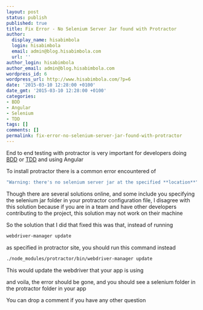```yaml
---
layout: post
status: publish
published: true
title: Fix Error - No Selenium Server Jar found with Protractor
author:
  display_name: hisabimbola
  login: hisabimbola
  email: admin@blog.hisabimbola.com
  url: ''
author_login: hisabimbola
author_email: admin@blog.hisabimbola.com
wordpress_id: 6
wordpress_url: http://www.hisabimbola.com/?p=6
date: '2015-03-10 12:28:00 +0100'
date_gmt: '2015-03-10 12:28:00 +0100'
categories:
- BDD
- Angular
- Selenium
- TDD
tags: []
comments: []
permalink: fix-error-no-selenium-server-jar-found-with-protractor
---
```


End to end testing with protractor is very important for developers doing [BDD](http://en.wikipedia.org/wiki/Behavior-driven_development "BDD") or [TDD](http://en.wikipedia.org/wiki/Test-driven_development "TDD") and using Angular

To install protractor there is a common error encountered of

```bash
"Warning: there's no selenium server jar at the specified **location**".
```

Though there are several solutions online, and some include you specifying the selenium jar folder in your protractor configuration file, I disagree with this solution because if you are in a team and have other developers contributing to the project, this solution may not work on their machine

So the solution that I did that fixed this was that, instead of running

```bash
webdriver-manager update
```

as specified in protractor site, you should run this command instead

```bash
./node_modules/protractor/bin/webdriver-manager update
```

This would update the webdriver that your app is using

and voila, the error should be gone, and you should see a selenium folder in the protractor folder in your app

You can drop a comment if you have any other question
